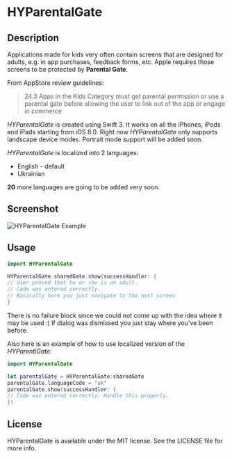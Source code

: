 # HYParentalGate

## Description

Applications made for kids very often contain screens that are designed for adults, e.g. in app purchases, feedback forms, etc. Apple requires those screens to be protected by __Parental Gate__.

From AppStore review guidelines:
> 24.3 Apps in the Kids Category must get parental permission or use a parental gate before allowing the user to link out of the app or engage in commerce

_HYParentalGate_ is created using Swift 3. It works on all the iPhones, iPods and iPads starting from iOS 8.0. Right now _HYParentalGate_ only supports landscape device modes. Portrait mode support will be added soon.

_HYParentalGate_ is localized into 2 languages:
- English - default
- Ukrainian

__20__ more languages are going to be added very soon.

## Screenshot
![HYParentalGate Example](https://s22.postimg.org/3rq8shbcx/Parental_Gate.png)

## Usage
``` swift
import HYParentalGate

HYParentalGate.sharedGate.show(successHandler: {
// User proved that he or she is an adult.
// Code was entered correctly.
// Basically here you just navigate to the next screen
}
```
There is no failure block since we could not come up with the idea where it may be used :) If dialog was dismissed you just stay where you've been before.

Also here is an example of how to use localized version of the _HYParentlGate_:
```swift
import HYParentalGate

let parentalGate = HYParentalGate.sharedGate
parentalGate.languageCode = "uk"
parentalGate.show(successHandler: {
// Code was entered correctly. Handle this properly.
})
```

## License
HYParentalGate is available under the MIT license. See the LICENSE file for more info.
